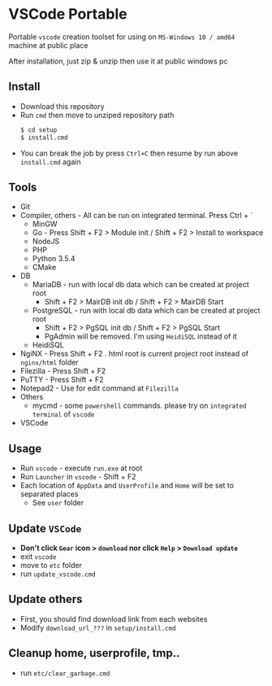 # VSCode Portable

Portable `vscode` creation toolset for using on `MS-Windows 10 / amd64` machine at public place

After installation, just zip & unzip then use it at public windows pc

## Install
* Download this repository
* Run `cmd` then move to unziped repository path
    ```sh
    $ cd setup
    $ install.cmd
    ```
* You can break the job by press `Ctrl+C` then resume by run above `install.cmd` again

## Tools
* Git
* Compiler, others - All can be run on integrated terminal. Press Ctrl + `
    * MinGW
    * Go - Press Shift + F2 > Module init / Shift + F2 > Install to workspace
    * NodeJS
    * PHP
    * Python 3.5.4
    * CMake
* DB
    * MariaDB - run with local db data which can be created at project root
        * Shift + F2 > MairDB init db / Shift + F2 > MairDB Start
    * PostgreSQL - run with local db data which can be created at project root
        * Shift + F2 > PgSQL init db / Shift + F2 > PgSQL Start
        * PgAdmin will be removed. I'm using `HeidiSQL` instead of it
    * HeidiSQL
* NgiNX - Press Shift + F2 . html root is current project root instead of `nginx/html` folder
* Filezilla - Press Shift + F2
* PuTTY - Press Shift + F2
* Notepad2 - Use for edit command at `Filezilla`
* Others
    * mycmd - some `powershell` commands. please try on `integrated terminal` of `vscode`
* VSCode

## Usage
* Run `vscode` - execute `run.exe` at root
* Run `Launcher` in `vscode` - Shift + F2
* Each location of `AppData` and `UserProfile` and `Home` will be set to separated places
    * See `user` folder

## Update `VSCode`
* <b>Don't click `Gear` icon > `download` nor click `Help` > `Download update`</b>
* exit `vscode`
* move to `etc` folder
* run `update_vscode.cmd`

## Update others
* First, you should find download link from each websites
* Modify `download_url_???` in `setup/install.cmd`

## Cleanup home, userprofile, tmp..
* run `etc/clear_garbage.cmd`
